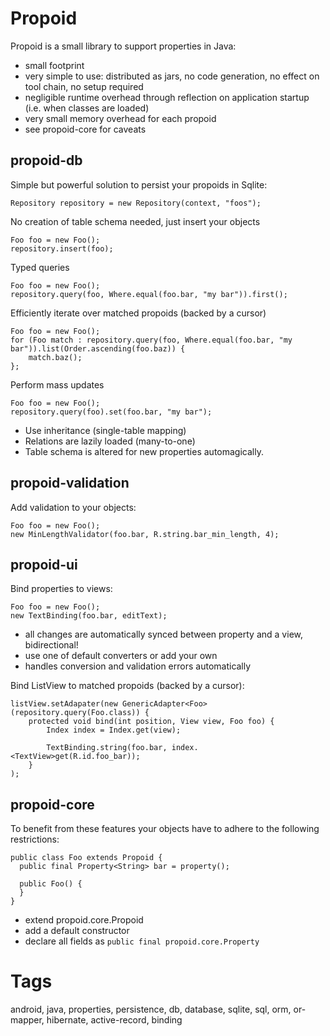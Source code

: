 Propoid
=======

Propoid is a small library to support properties in Java:

- small footprint
- very simple to use: distributed as jars, no code generation, no effect on tool chain, no setup required
- negligible runtime overhead through reflection on application startup (i.e. when classes are loaded)
- very small memory overhead for each propoid
- see propoid-core for caveats

propoid-db
----------

Simple but powerful solution to persist your propoids in Sqlite:

    Repository repository = new Repository(context, "foos");

No creation of table schema needed, just insert your objects

    Foo foo = new Foo();
    repository.insert(foo);

Typed queries

    Foo foo = new Foo();
    repository.query(foo, Where.equal(foo.bar, "my bar")).first();

Efficiently iterate over matched propoids (backed by a cursor)

    Foo foo = new Foo();
    for (Foo match : repository.query(foo, Where.equal(foo.bar, "my bar")).list(Order.ascending(foo.baz)) {
        match.baz();
    };

Perform mass updates

    Foo foo = new Foo();
    repository.query(foo).set(foo.bar, "my bar");

- Use inheritance (single-table mapping)
- Relations are lazily loaded (many-to-one)
- Table schema is altered for new properties automagically.

propoid-validation
------------------

Add validation to your objects:

    Foo foo = new Foo();
    new MinLengthValidator(foo.bar, R.string.bar_min_length, 4);

propoid-ui
----------

Bind properties to views:

    Foo foo = new Foo();
    new TextBinding(foo.bar, editText);

- all changes are automatically synced between property and a view, bidirectional!
- use one of default converters or add your own
- handles conversion and validation errors automatically
 
Bind ListView to matched propoids (backed by a cursor):

    listView.setAdapater(new GenericAdapter<Foo>(repository.query(Foo.class)) {
        protected void bind(int position, View view, Foo foo) {
            Index index = Index.get(view);
            
            TextBinding.string(foo.bar,	index.<TextView>get(R.id.foo_bar));
        }
    );

propoid-core
------------

To benefit from these features your objects have to adhere to the following restrictions:

    public class Foo extends Propoid {
      public final Property<String> bar = property();

      public Foo() {
      }
    }

- extend propoid.core.Propoid
- add a default constructor
- declare all fields as `public final propoid.core.Property`

Tags
====

android, java, properties, persistence, db, database, sqlite, sql, orm, or-mapper, hibernate, active-record, binding

